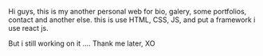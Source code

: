 Hi guys, this is my another personal web for bio, galery, some portfolios, contact and another else. this is use HTML, CSS, JS, and put a framework i use react js.

But i still working on it ....
Thank me later, XO
